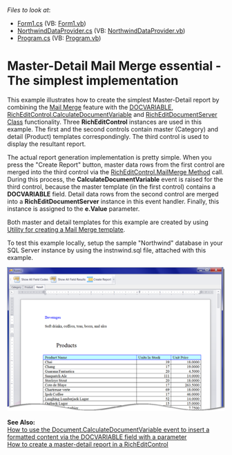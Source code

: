 <!-- default file list -->
*Files to look at*:

* [Form1.cs](./CS/Form1.cs) (VB: [Form1.vb](./VB/Form1.vb))
* [NorthwindDataProvider.cs](./CS/NorthwindDataProvider.cs) (VB: [NorthwindDataProvider.vb](./VB/NorthwindDataProvider.vb))
* [Program.cs](./CS/Program.cs) (VB: [Program.vb](./VB/Program.vb))
<!-- default file list end -->
# Master-Detail Mail Merge essential - The simplest implementation


<p>This example illustrates how to create the simplest Master-Detail report by combining the <a href="http://documentation.devexpress.com/#WindowsForms/CustomDocument9330"><u>Mail Merge</u></a> feature with the <a href="http://documentation.devexpress.com/#WindowsForms/CustomDocument9721"><u>DOCVARIABLE</u></a>, <a href="http://documentation.devexpress.com/#WindowsForms/DevExpressXtraRichEditRichEditControl_CalculateDocumentVariabletopic"><u>RichEditControl.CalculateDocumentVariable</u></a> and <a href="http://documentation.devexpress.com/#CoreLibraries/clsDevExpressXtraRichEditRichEditDocumentServertopic"><u>RichEditDocumentServer Class</u></a> functionality. Three <strong>RichEditControl</strong> instances are used in this example. The first and the second controls contain master (Category) and detail (Product) templates correspondingly. The third control is used to display the resultant report.</p><p>The actual report generation implementation is pretty simple. When you press the "Create Report" button, master data rows from the first control are merged into the third control via the <a href="http://documentation.devexpress.com/#WindowsForms/DevExpressXtraRichEditRichEditControl_MailMergetopic1468"><u>RichEditControl.MailMerge Method</u></a> call. During this process, the <strong>CalculateDocumentVariable</strong> event is raised for the third control, because the master template (in the first control) contains a <strong>DOCVARIABLE</strong> field. Detail data rows from the second control are merged into a <strong>RichEditDocumentServer</strong> instance in this event handler. Finally, this instance is assigned to the <strong>e.Value</strong> parameter.</p><p>Both master and detail templates for this example are created by using <a href="https://www.devexpress.com/Support/Center/p/E3661">Utility for creating a Mail Merge template</a>.</p><p>To test this example locally, setup the sample "Northwind" database in your SQL Server instance by using the instnwind.sql file, attached with this example.</p><p><img src="https://raw.githubusercontent.com/DevExpress-Examples/master-detail-mail-merge-essential-the-simplest-implementation-e3662/11.1.9+/media/324c3a59-f99c-417d-8f46-f8090f827db6.png"></p><p><strong>See Also:<br />
</strong><a href="https://www.devexpress.com/Support/Center/p/E3280">How to use the Document.CalculateDocumentVariable event to insert a formatted content via the DOCVARIABLE field with a parameter</a><strong><br />
</strong><a href="https://www.devexpress.com/Support/Center/p/E3331">How to create a master-detail report in a RichEditControl</a></p>

<br/>


